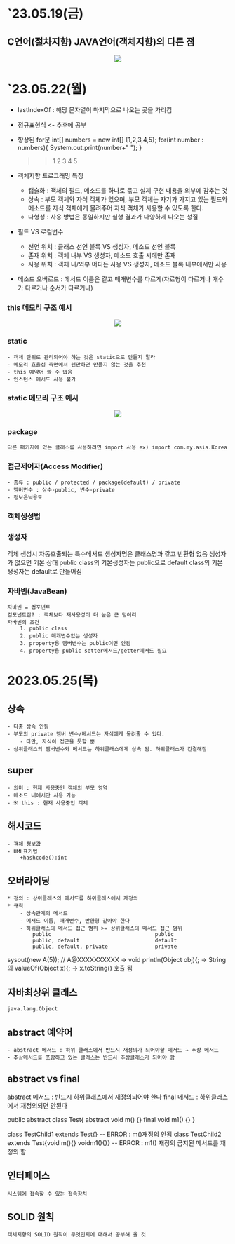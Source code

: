 # `23.05.19(금)

## C언어(절차지향) JAVA언어(객체지향)의 다른 점
<p align="center">
    <img src="https://github.com/yelo-o/CNA_JAVA/assets/64743180/d8680942-61c5-40a9-b55f-e8d1318ab639">
</p>


# `23.05.22(월)
- lastIndexOf : 해당 문자열이 마지막으로 나오는 곳을 가리킴

- 정규표현식 <- 추후에 공부 

- 향상된 for문
	int[] numbers = new int[] {1,2,3,4,5};
	for(int number : numbers){
		System.out.print(number+" ");
	}
	>> 1 2 3 4 5
	
- 객체지향 프로그래밍 특징
	- 캡슐화 : 객체의 필드, 메소드를 하나로 묶고 실제 구현 내용을 외부에 감추는 것
	- 상속 : 부모 객체와 자식 객체가 있으며, 부모 객체는 자기가 가지고 있는
			 필드와 메소드를 자식 객체에게 물려주어 자식 객체가 사용할 수 있도록 한다.
	- 다형성 : 사용 방법은 동일하지만 실행 결과가 다양하게 나오는 성질
	
- 필드 VS 로컬변수
	- 선언 위치 : 클래스 선언 블록		   VS 생성자, 메소드 선언 블록
	- 존재 위치 : 객체 내부 			   VS 생성자, 메소드 호출 시에만 존재
	- 사용 위치 : 객체 내/외부 어디든 사용 VS 생성자, 메소드 블록 내부에서만 사용

- 메소드 오버로드 : 메서드 이름은 같고 매개변수를 다르게(자료형이 다르거나 개수가 다르거나 순서가 다르거나)

### this 메모리 구조 예시
<p align="center">
    <img src="https://github.com/yelo-o/CNA_JAVA/assets/64743180/ff4cd0d5-6173-40cf-adbd-c295326cf02b">
</p>


### static
	- 객체 단위로 관리되어야 하는 것은 static으로 만들지 말라
	- 메모리 효율성 측면에서 웬만하면 만들지 않는 것을 추천
	- this 예약어 쓸 수 없음
	- 인스턴스 메서드 사용 불가
	
### static 메모리 구조 예시
<p align="center">
    <img src="https://github.com/yelo-o/CNA_JAVA/assets/64743180/96fd1962-27d2-4a16-ade8-501e5b55c62a">
</p>

### package
	다른 패키지에 있는 클래스를 사용하려면 import 사용 ex) import com.my.asia.Korea
	
### 접근제어자(Access Modifier)
	- 종류 : public / protected / package(default) / private
	- 멤버변수 : 상수-public, 변수-private
	- 정보은닉용도
	
### 객체생성법


### 생성자
객체 생성시 자동호출되는 특수메서드
생성자명은 클래스명과 같고 반환형 없음
생성자가 없으면 기본 상태 
public class의 기본생성자는 public으로
default class의 기본생성자는 default로 만들어짐

### 자바빈(JavaBean)
	자바빈 = 컴포넌트
	컴포넌트란? : 객체보다 재사용성이 더 높은 큰 덩어리
	자바빈의 조건
		1. public class
		2. public 매개변수없는 생성자
		3. property용 멤버변수는 public이면 안됨
		4. property용 public setter메서드/getter메서드 필요

# 2023.05.25(목)

## 상속
	- 다중 상속 안됨
	- 부모의 private 멤버 변수/메서드는 자식에게 물려줄 수 있다.
		- 다만, 자식이 접근을 못할 뿐
	- 상위클래스의 멤버변수와 메서드는 하위클래스에게 상속 됨. 하위클래스가 간결해짐
## super	
	- 의미 : 현재 사용중인 객체의 부모 영역
	- 메소드 내에서만 사용 가능
	- ※ this : 현재 사용중인 객체
	
## 해시코드
	- 객체 정보값
	- UML표기법 
		+hashcode():int

## 오버라이딩
	* 정의 : 상위클래스의 메서드를 하위클래스에서 재정의
	* 규칙
		- 상속관계의 메서드
		- 메서드 이름, 매개변수, 반환형 같아야 한다
		- 하위클래스의 메서드 접근 범위 >= 상위클래스의 메서드 접근 범위
			public							       public
			public, default						   default
			public, default, private			   private	

sysout(new A(5)); // A@XXXXXXXXXX 
-> void println(Object obj){; -> String의 valueOf(Object x){; -> x.toString() 호출 됨

## 자바최상위 클래스
	java.lang.Object
	
## abstract 예약어
	- abstract 메서드 : 하위 클래스에서 반드시 재정의가 되어야할 메서드 → 추상 메서드
	- 추상메서드를 포함하고 있는 클래스는 반드시 추상클래스가 되어야 함
	
## abstract vs final
abstract 메서드 : 반드시 하위클래스에서 재정의되어야 한다
final 메서드 : 하위클래스에서 재정의되면 안된다

public abstract class Test{
	abstract void m() {}
	final void m1() {}
}

class TestChild1 extends Test{} -- ERROR : m()재정의 안됨
class TestChild2 extends Test{void m(){} voidm1(){}} -- ERROR : m1() 재정의 금지된 메서드를 재정의 함


## 인터페이스
	시스템에 접속할 수 있는 접속장치
	
## SOLID 원칙
	객체지향의 SOLID 원칙이 무엇인지에 대해서 공부해 올 것